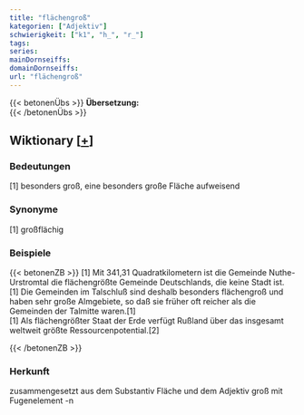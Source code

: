 ```yaml
---
title: "flächengroß"
kategorien: ["Adjektiv"]
schwierigkeit: ["k1", "h_", "r_"]
tags:
series:
mainDornseiffs:
domainDornseiffs:
url: "flächengroß"
---
```


{{< betonenÜbs >}}
**Übersetzung:**  
{{< /betonenÜbs >}}

## Wiktionary [[+](https://de.wiktionary.org/wiki/flächengroß)]

### Bedeutungen
[1] besonders groß, eine besonders große Fläche aufweisend  

### Synonyme
[1] großflächig  

### Beispiele
{{< betonenZB >}}
[1] Mit 341,31 Quadratkilometern ist die Gemeinde Nuthe-Urstromtal die flächengrößte Gemeinde Deutschlands, die keine Stadt ist.  
[1] Die Gemeinden im Talschluß sind deshalb besonders flächengroß und haben sehr große Almgebiete, so daß sie früher oft reicher als die Gemeinden der Talmitte waren.[1]  
[1] Als flächengrößter Staat der Erde verfügt Rußland über das insgesamt weltweit größte Ressourcenpotential.[2]  

{{< /betonenZB >}}
### Herkunft
zusammengesetzt aus dem Substantiv Fläche und dem Adjektiv groß mit Fugenelement -n  


